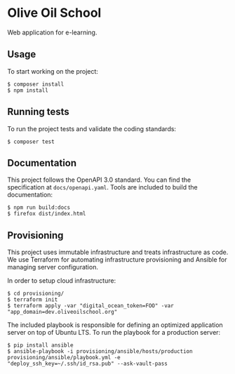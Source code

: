 # Olive Oil School

Web application for e-learning.

## Usage

To start working on the project:

    $ composer install
    $ npm install

## Running tests

To run the project tests and validate the coding standards:

    $ composer test

## Documentation

This project follows the OpenAPI 3.0 standard. You can find the
specification at `docs/openapi.yaml`. Tools are included to build
the documentation:

    $ npm run build:docs
    $ firefox dist/index.html

## Provisioning

This project uses immutable infrastructure and treats infrastructure as code.
We use Terraform for automating infrastructure provisioning and Ansible
for managing server configuration.

In order to setup cloud infrastructure:

    $ cd provisioning/
    $ terraform init
    $ terraform apply -var "digital_ocean_token=FOO" -var "app_domain=dev.oliveoilschool.org"

The included playbook is responsible for defining an optimized application
server on top of Ubuntu LTS. To run the playbook for a production server:

    $ pip install ansible
    $ ansible-playbook -i provisioning/ansible/hosts/production provisioning/ansible/playbook.yml -e "deploy_ssh_key=~/.ssh/id_rsa.pub" --ask-vault-pass
